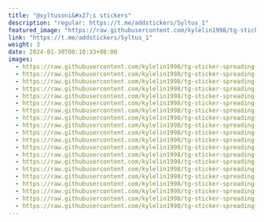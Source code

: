 ```yaml
---
title: "@syltusoni&#x27;s stickers"
description: "regular: https://t.me/addstickers/Syltus_1"
featured_image: "https://raw.githubusercontent.com/kylelin1998/tg-sticker-spreading-worldwide-images/main/img/aaaa5455-195c-4b97-a130-4fe1bf058ca5.jpg"
link: "https://t.me/addstickers/Syltus_1"
weight: 3
date: 2024-01-30T08:10:33+08:00
images:
  - https://raw.githubusercontent.com/kylelin1998/tg-sticker-spreading-worldwide-images/main/img/aaaa5455-195c-4b97-a130-4fe1bf058ca5.jpg
  - https://raw.githubusercontent.com/kylelin1998/tg-sticker-spreading-worldwide-images/main/img/a4d3437f-dc05-4aee-b5d2-acda3072439b.jpg
  - https://raw.githubusercontent.com/kylelin1998/tg-sticker-spreading-worldwide-images/main/img/7cc6f396-1a59-49d0-b942-a1483ef0c60b.jpg
  - https://raw.githubusercontent.com/kylelin1998/tg-sticker-spreading-worldwide-images/main/img/5660dcf4-9750-49c4-8b54-a5541d4b2c44.jpg
  - https://raw.githubusercontent.com/kylelin1998/tg-sticker-spreading-worldwide-images/main/img/d2eea633-a6be-46c4-a337-203884daf392.jpg
  - https://raw.githubusercontent.com/kylelin1998/tg-sticker-spreading-worldwide-images/main/img/3d3c8b0c-d68f-413e-adf4-62b641c46797.jpg
  - https://raw.githubusercontent.com/kylelin1998/tg-sticker-spreading-worldwide-images/main/img/44098bf1-c3fa-456d-bcee-506ac12ace5a.jpg
  - https://raw.githubusercontent.com/kylelin1998/tg-sticker-spreading-worldwide-images/main/img/1ec19a7c-3035-4208-91a3-895f8cdffa61.jpg
  - https://raw.githubusercontent.com/kylelin1998/tg-sticker-spreading-worldwide-images/main/img/3cdb89fa-ba34-49dd-b703-e52cea296653.jpg
  - https://raw.githubusercontent.com/kylelin1998/tg-sticker-spreading-worldwide-images/main/img/97083ad2-fd30-491a-9dc8-8add2e224245.jpg
  - https://raw.githubusercontent.com/kylelin1998/tg-sticker-spreading-worldwide-images/main/img/4446b35c-ff1a-40f9-8f8b-4bfffd7576ff.jpg
  - https://raw.githubusercontent.com/kylelin1998/tg-sticker-spreading-worldwide-images/main/img/b1f4fb8e-07e1-431a-897a-c6de1f00d926.jpg
  - https://raw.githubusercontent.com/kylelin1998/tg-sticker-spreading-worldwide-images/main/img/8501367c-de07-487a-8115-25b4fa72dcca.jpg
  - https://raw.githubusercontent.com/kylelin1998/tg-sticker-spreading-worldwide-images/main/img/f2d4c905-c691-49bc-9906-269ca25e0a33.jpg
  - https://raw.githubusercontent.com/kylelin1998/tg-sticker-spreading-worldwide-images/main/img/a695931b-04a3-4094-bcd3-4eac06afe03c.jpg
  - https://raw.githubusercontent.com/kylelin1998/tg-sticker-spreading-worldwide-images/main/img/7ca46167-4bf1-4044-843f-82657452a7d0.jpg
  - https://raw.githubusercontent.com/kylelin1998/tg-sticker-spreading-worldwide-images/main/img/371f6ff1-25b3-4199-8d7f-43c766afd4cc.jpg
  - https://raw.githubusercontent.com/kylelin1998/tg-sticker-spreading-worldwide-images/main/img/18b91fa2-c4da-430e-9eba-fc0cd794955a.jpg
  - https://raw.githubusercontent.com/kylelin1998/tg-sticker-spreading-worldwide-images/main/img/59738f85-6777-4e2b-a70b-c9a4f627931a.jpg
  - https://raw.githubusercontent.com/kylelin1998/tg-sticker-spreading-worldwide-images/main/img/be669609-ae63-44b0-aee5-15aceb2b3773.jpg
---
```

